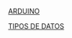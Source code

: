 [ARDUINO](https://www.arduino.cc/)

[TIPOS DE DATOS](http://playground.arduino.cc/ArduinoNotebookTraduccion/Datatypes)
